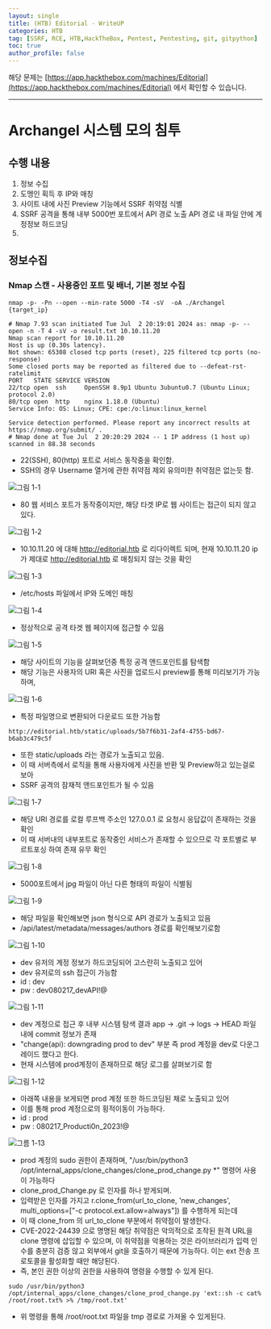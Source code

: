 ```yaml
---
layout: single
title: (HTB) Editorial - WriteUP
categories: HTB
tag: [SSRF, RCE, HTB,HackTheBox, Pentest, Pentesting, git, gitpython]
toc: true
author_profile: false
---
```


해당 문제는 [https://app.hackthebox.com/machines/Editorial](https://app.hackthebox.com/machines/Editorial) 에서 확인할 수 있습니다.

***

# Archangel 시스템 모의 침투
## 수행 내용
1. 정보 수집
2. 도멩인 획득 후 IP와 매칭
3. 사이트 내에 사진 Preview 기능에서 SSRF 취약점 식별
4. SSRF 공격을 통해 내부 5000번 포트에서 API 경로 노출 API 경로 내 파일 안에 계정정보 하드코딩
5. 
## 정보수집
### Nmap 스캔 - 사용중인 포트 및 배너, 기본 정보 수집

```
nmap -p- -Pn --open --min-rate 5000 -T4 -sV  -oA ./Archangel {target_ip}
```

```
# Nmap 7.93 scan initiated Tue Jul  2 20:19:01 2024 as: nmap -p- --open -n -T 4 -sV -o result.txt 10.10.11.20
Nmap scan report for 10.10.11.20
Host is up (0.30s latency).
Not shown: 65308 closed tcp ports (reset), 225 filtered tcp ports (no-response)
Some closed ports may be reported as filtered due to --defeat-rst-ratelimit
PORT   STATE SERVICE VERSION
22/tcp open  ssh     OpenSSH 8.9p1 Ubuntu 3ubuntu0.7 (Ubuntu Linux; protocol 2.0)
80/tcp open  http    nginx 1.18.0 (Ubuntu)
Service Info: OS: Linux; CPE: cpe:/o:linux:linux_kernel

Service detection performed. Please report any incorrect results at https://nmap.org/submit/ .
# Nmap done at Tue Jul  2 20:20:29 2024 -- 1 IP address (1 host up) scanned in 88.38 seconds
```

- 22(SSH), 80(http) 포트로 서비스 동작중을 확인함.
- SSH의 경우 Username 열거에 관한 취약점 제외 유의미한 취약점은 없는듯 함.

![그림 1-1](image.png)
- 80 웹 서비스 포트가 동작중이지만, 해당 타겟 IP로 웹 사이트는 접근이 되지 않고 있다.

![그림 1-2](image-1.png)
- 10.10.11.20 에 대해 http://editorial.htb 로 리다이렉트 되며, 현재 10.10.11.20 ip가 제대로 http://editorial.htb 로 매칭되지 않는 것을 확인

![그림 1-3](image-2.png)
- /etc/hosts 파일에서 IP와 도메인 매칭

![그림 1-4](image-3.png)
- 정상적으로 공격 타겟 웹 페이지에 접근할 수 있음

![그림 1-5](image-4.png)
- 해당 사이트의 기능을 살펴보던중 특정 공격 앤드포인트를 탐색함
- 해당 기능은 사용자의 URI 혹은 사진을 업로드시 preview를 통해 미리보기가 가능하며,

![그림 1-6](image-5.png)
- 특정 파일명으로 변환되어 다운로드 또한 가능함

```
http://editorial.htb/static/uploads/5b7f6b31-2af4-4755-bd67-b6ab3c479c5f
```

- 또한 static/uploads 라는 경로가 노출되고 있음.
- 이 때 서버측에서 로직을 통해 사용자에게 사진을 반환 및 Preview하고 있는걸로 보아
- SSRF 공격의 잠재적 앤드포인트가 될 수 있음

![그림 1-7](image-6.png)
- 해당 URI 경로를 로컬 루프백 주소인 127.0.0.1 로 요청시 응답값이 존재하는 것을 확인
- 이 때 서버내의 내부포트로 동작중인 서비스가 존재할 수 있으므로 각 포트별로 부르트포싱 하여 존재 유무 확인

![그림 1-8](image-7.png)
- 5000포트에서 jpg 파일이 아닌 다른 형태의 파일이 식별됨 

![그림 1-9](image-8.png)
- 해당 파일을 확인해보면 json 형식으로 API 경로가 노출되고 있음
- /api/latest/metadata/messages/authors 경로를 확인해보기로함

![그림 1-10](image-9.png)
- dev 유저의 계정 정보가 하드코딩되어 고스란히 노출되고 있어
- dev 유저로의 ssh 접근이 가능함
- id : dev
- pw : dev080217_devAPI!@

![그림 1-11](image-10.png)
- dev 계정으로 접근 후 내부 시스템 탐색 결과 app -> .git -> logs -> HEAD 파일 내에 commit 정보가 존재
- "change(api): downgrading prod to dev" 부분 즉 prod 계정을 dev로 다운그레이드 했다고 한다.
- 현재 시스템에 prod계정이 존재하므로 해당 로그를 살펴보기로 함

![그림 1-12](image-11.png)
- 아래쪽 내용을 보게되면 prod 계정 또한 하드코딩된 채로 노출되고 있어
- 이를 통해 prod 계정으로의 횡적이동이 가능하다.
- id : prod
- pw : 080217_Producti0n_2023!@

![그름 1-13](image-12.png)
- prod 계정의 sudo 권한이 존재하며, "/usr/bin/python3 /opt/internal_apps/clone_changes/clone_prod_change.py *" 명령어 사용이 가능하다
- clone_prod_Change.py 로 인자를 하나 받게되며.
- 입력받은 인자를 가지고 r.clone_from(url_to_clone, 'new_changes', multi_options=["-c protocol.ext.allow=always"]) 를 수행하게 되는데
- 이 때 clone_from 의 url_to_clone 부분에서 취약점이 발생한다.
- CVE-2022-24439 으로 명명된 해당 취약점은 악의적으로 조작된 원격 URL을 clone 명령에 삽입할 수 있으며, 이 취약점을 악용하는 것은 라이브러리가 입력 인수를 충분히 검증 않고 외부에서 git을 호출하기 때문에 가능하다. 이는 ext 전송 프로토콜을 활성화할 때만 해당된다.
- 즉, 본인 권한 이상의 권한을 사용하여 명령을 수행할 수 있게 된다.

```
sudo /usr/bin/python3 /opt/internal_apps/clone_changes/clone_prod_change.py 'ext::sh -c cat% /root/root.txt% >% /tmp/root.txt'
```
- 위 명령을 통해 /root/root.txt 파일을 tmp 경로로 가져올 수 있게된다.


